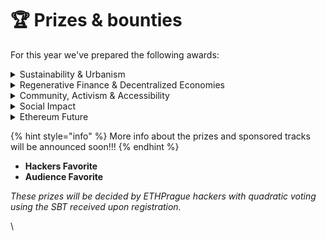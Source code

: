 # 🏆 Prizes & bounties

For this year we've prepared the following awards:

<details>

<summary>Sustainability &#x26; Urbanism</summary>

_Innovative projects and solutions that promote sustainability, renewable energy, and address environmental justice issues in urban areas. This includes solutions for urban planning and architecture that address challenges such as transportation, supply chain, energy efficiency, and equitable access to resources._

</details>

<details>

<summary>Regenerative Finance &#x26; Decentralized Economies</summary>

_Build sustainable DeFi projects that incorporate crypto-economic principles such as regenerative finance, green bonds, impact investing, and other innovative financial mechanisms that prioritize social and environmental well-being and sustainability over profit maximization._

</details>

<details>

<summary>Community, Activism &#x26; Accessibility</summary>

_These projects build and strengthen communities, promote resilience, social responsibility, and inclusion. They strive towards a better user experience with a focus on accessibility for all. By leveraging innovative and creative approaches to social change, they inspire and empower individuals to take action, driving meaningful impact at the local and global levels._

</details>

<details>

<summary>Social Impact</summary>

_Use Ethereum to tackle social and environmental challenges with transparency and automation, promoting positive social impact. These projects promote the use of blockchain technology to create a more equitable and sustainable world._

</details>

<details>

<summary>Ethereum Future</summary>

_This award recognizes projects that focus on advancing the operational capabilities of the Ethereum network. These projects improve the performance and efficiency of Ethereum nodes and infrastructure, as well as explore Layer 2 solutions, rollups, and interoperability between different blockchains._

</details>

{% hint style="info" %}
More info about the prizes and sponsored tracks will be announced soon!!!
{% endhint %}

* **Hackers Favorite**
* **Audience Favorite**

_These prizes will be decided by ETHPrague hackers with quadratic voting using the SBT received upon registration._



\
